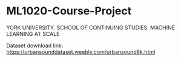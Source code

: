 # ML1020-Course-Project
YORK UNIVERSITY. SCHOOL OF CONTINUING STUDIES. MACHINE LEARNING AT SCALE

Dataset download link:
https://urbansounddataset.weebly.com/urbansound8k.html


